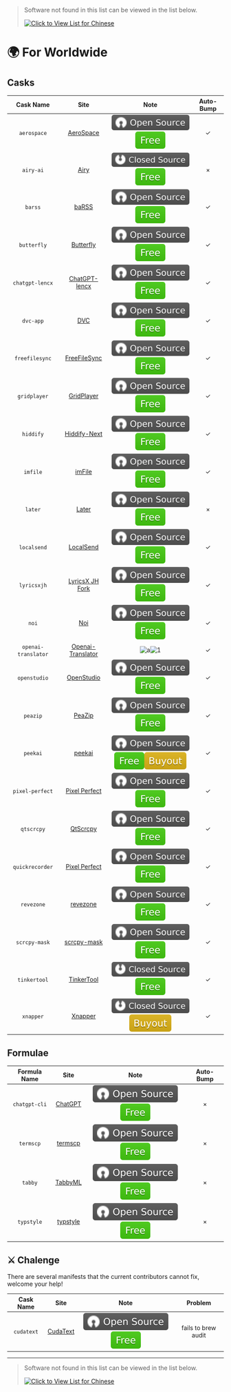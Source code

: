 <!-- markdownlint-disable MD041 -->

> Software not found in this list can be viewed in the list below.
>
> [![Click to View List for Chinese](https://img.shields.io/badge/List_for_Chinese-red?style=for-the-badge&logo=homebrew&label=Click%20to%20view)](https://github.com/Brewforge/homebrew-chinese/blob/main/%E5%88%97%E8%A1%A8.md)

# 🌍 For Worldwide

## Casks

|      Cask Name      |                                    Site                                     |                                     Note                                     | Auto-Bump |
| :-----------------: | :-------------------------------------------------------------------------: | :--------------------------------------------------------------------------: | :-------: |
|     `aerospace`     |            [AeroSpace](https://github.com/nikitabobko/AeroSpace)            |                     ![a](assets/a.svg)![1](assets/1.svg)                     |    ✓     |
|      `airy-ai`      |                         [Airy](https://colink.in/)                          |                     ![b](assets/b.svg)![1](assets/1.svg)                     |     ×     |
|       `barss`       |                  [baRSS](https://relikd.de/projects/barss)                  |                     ![a](assets/a.svg)![1](assets/1.svg)                     |    ✓     |
|     `butterfly`     |            [Butterfly](https://github.com/LinwoodDev/Butterfly)             |                     ![a](assets/a.svg)![1](assets/1.svg)                     |    ✓     |
|   `chatgpt-lencx`   |              [ChatGPT-lencx](https://github.com/lencx/ChatGPT)              |                     ![a](assets/a.svg)![1](assets/1.svg)                     |    ✓     |
|      `dvc-app`      |                           [DVC](https://dvc.org)                            |                     ![a](assets/a.svg)![1](assets/1.svg)                     |    ✓     |
|   `freefilesync`    |                  [FreeFileSync](https://freefilesync.org)                   |                     ![a](assets/a.svg)![1](assets/1.svg)                     |    ✓     |
|    `gridplayer`     |            [GridPlayer](https://github.com/vzhd1701/gridplayer)             |                     ![a](assets/a.svg)![1](assets/1.svg)                     |    ✓     |
|      `hiddify`      |                    [Hiddify-Next](https://hiddify.com/)                     |                     ![a](assets/a.svg)![1](assets/1.svg)                     |    ✓     |
|      `imfile`       |                        [imFile](https://imfile.io/)                         |                     ![a](assets/a.svg)![1](assets/1.svg)                     |    ✓     |
|       `later`       |                        [Later](https://getlater.app)                        |                     ![a](assets/a.svg)![1](assets/1.svg)                     |     ×     |
|     `localsend`     |                     [LocalSend](https://localsend.org)                      |                     ![a](assets/a.svg)![1](assets/1.svg)                     |    ✓     |
|     `lyricsxjh`     |     [LyricsX JH Fork](https://github.com/JH-Application-Forks/LyricsX)      |                     ![a](assets/a.svg)![1](assets/1.svg)                     |    ✓     |
|        `noi`        |                     [Noi](https://github.com/lencx/Noi)                     |                     ![a](assets/a.svg)![1](assets/1.svg)                     |    ✓     |
| `openai-translator` | [Openai-Translator](https://github.com/openai-translator/openai-translator) | ![a](../homebrew-chinese/assets/a.svg)![1](../homebrew-chinese/assets/1.svg) |    ✓     |
|    `openstudio`     |              [OpenStudio](https://github.com/NREL/OpenStudio)               |                     ![a](assets/a.svg)![1](assets/1.svg)                     |    ✓     |
|      `peazip`       |                 [PeaZip](https://github.com/peazip/PeaZip)                  |                     ![a](assets/a.svg)![1](assets/1.svg)                     |    ✓     |
|      `peekai`       |             [peekai](https://prateekkeshari.gumroad.com/l/peek)             |            ![a](assets/a.svg)![1](assets/1.svg)![2](assets/2.svg)            |    ✓     |
|   `pixel-perfect`   |     [Pixel Perfect](https://github.com/cormiertyshawn895/PixelPerfect)      |                     ![a](assets/a.svg)![1](assets/1.svg)                     |    ✓     |
|     `qtscrcpy`      |              [QtScrcpy](https://github.com/barry-ran/QtScrcpy)              |                     ![a](assets/a.svg)![1](assets/1.svg)                     |    ✓     |
|   `quickrecorder`   |         [Pixel Perfect](https://github.com/lihaoyun6/QuickRecorder)         |                     ![a](assets/a.svg)![1](assets/1.svg)                     |    ✓     |
|     `revezone`      |                      [revezone](https://revezone.com/)                      |                     ![a](assets/a.svg)![1](assets/1.svg)                     |    ✓     |
|    `scrcpy-mask`    |           [scrcpy-mask](https://github.com/AkiChase/scrcpy-mask)            |                     ![a](assets/a.svg)![1](assets/1.svg)                     |    ✓     |
|    `tinkertool`     |          [TinkerTool](https://www.bresink.com/osx/TinkerTool.html)          |                     ![b](assets/b.svg)![1](assets/1.svg)                     |    ✓     |
|      `xnapper`      |                       [Xnapper](https://xnapper.com)                        |                     ![b](assets/b.svg)![2](assets/2.svg)                     |    ✓     |

## Formulae

| Formula Name  |                         Site                         |                 Note                 | Auto-Bump |
| :-----------: | :--------------------------------------------------: | :----------------------------------: | :-------: |
| `chatgpt-cli` |      [ChatGPT](https://github.com/j178/chatgpt)      | ![a](assets/a.svg)![1](assets/1.svg) |     ×     |
|   `termscp`   |     [termscp](https://github.com/veeso/termscp)      | ![a](assets/a.svg)![1](assets/1.svg) |     ×     |
|    `tabby`    |     [TabbyML](https://github.com/TabbyML/tabby)      | ![a](assets/a.svg)![1](assets/1.svg) |     ×     |
|  `typstyle`   | [typstyle](https://github.com/Enter-tainer/typstyle) | ![a](assets/a.svg)![1](assets/1.svg) |     ×     |

## ⚔️ Chalenge

There are several manifests that the current contributors cannot fix, welcome your help!

| Cask Name  |                  Site                  |                 Note                 |       Problem       |
| :--------: | :------------------------------------: | :----------------------------------: | :-----------------: |
| `cudatext` | [CudaText](https://cudatext.github.io) | ![a](assets/a.svg)![1](assets/1.svg) | fails to brew audit |

---

> Software not found in this list can be viewed in the list below.
>
> [![Click to View List for Chinese](https://img.shields.io/badge/List_for_Chinese-red?style=for-the-badge&logo=homebrew&label=Click%20to%20view)](https://github.com/Brewforge/homebrew-chinese/blob/main/%E5%88%97%E8%A1%A8.md)
